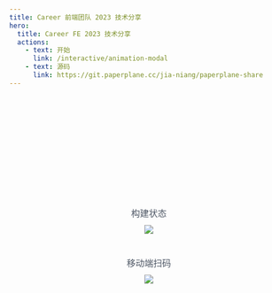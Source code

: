 ```yaml
---
title: Career 前端团队 2023 技术分享
hero:
  title: Career FE 2023 技术分享
  actions:
    - text: 开始
      link: /interactive/animation-modal
    - text: 源码
      link: https://git.paperplane.cc/jia-niang/paperplane-share
---
```


<div style="padding-top: 200px; text-align: center; color: #4f5866; font-size: 16px;">
  <div style="margin: 0 0 10px;">构建状态</div>
  <img src="https://drone.paperplane.cc/api/badges/jia-niang/paperplane-share/status.svg" />
  <div style="margin: 40px 0 10px;">移动端扫码</div>
  <img src="https://cdn.paperplane.cc/career-share/qrcode.png" />
</div>
